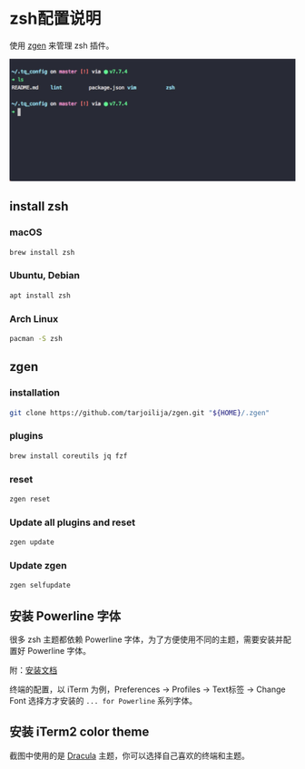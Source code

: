 # zsh配置说明

使用 [zgen](https://github.com/tarjoilija/zgen) 来管理 zsh 插件。

![screenshot](https://github.com/kitian616/config/blob/master/zsh/screenshot.jpg?raw=true)

## install zsh

### macOS

```bash
brew install zsh
```

### Ubuntu, Debian

```bash
apt install zsh
```

### Arch Linux

```bash
pacman -S zsh
```

## zgen

### installation

```bash
git clone https://github.com/tarjoilija/zgen.git "${HOME}/.zgen"
```

### plugins

```bash
brew install coreutils jq fzf
```

### reset

```bash
zgen reset
```

### Update all plugins and reset

```bash
zgen update
```

### Update zgen

```bash
zgen selfupdate
```

## 安装 Powerline 字体

很多 zsh 主题都依赖 Powerline 字体，为了方便使用不同的主题，需要安装并配置好 Powerline 字体。

附：[安装文档](https://github.com/powerline/fonts)

终端的配置，以 iTerm 为例，Preferences -> Profiles -> Text标签 -> Change Font 选择方才安装的 `... for Powerline` 系列字体。

## 安装 iTerm2 color theme

截图中使用的是 [Dracula](https://draculatheme.com/) 主题，你可以选择自己喜欢的终端和主题。
